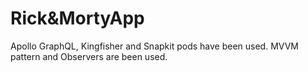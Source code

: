 # Rick&MortyApp

Apollo GraphQL, Kingfisher and Snapkit pods have been used.
MVVM pattern and Observers are been used.

